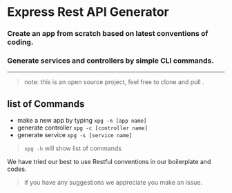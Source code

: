 # Express Rest API Generator

### Create  an app from scratch based on latest conventions of coding.
### Generate services and controllers by simple CLI commands.
---
> note: this is an open source project, feel free to clone and pull .


## list of Commands
- make a new app by typing `xpg -n [app name]`
- generate controller `xpg -c [controller name]`
- generate service `xpg -s [service name]`
> `xpg -h` will show list of commands  


 We have tried our best to use Restful conventions in our boilerplate and codes.

> if you have any suggestions we appreciate you make an issue.